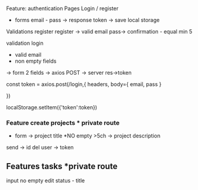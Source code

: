 ###
Feature: authentication
Pages
Login / register
* forms email - pass
-> response token -> save local storage

Validations register
register -> valid email
pass-> confirmation - equal min 5

validation login
* valid email
* non empty fields

-> form 2 fields -> axios POST -> server res->token

const token = axios.post(/login,{
	headers,
	body={
		email,
		pass
	}

})

localStorage.setItem({'token':token})

### Feature create projects * private route

* form
-> project title *NO empty >5ch
-> project description

send -> id del user -> token

## Features tasks *private route
 input
 no empty
edit status - title
